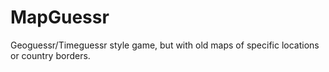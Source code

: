 # MapGuessr
Geoguessr/Timeguessr style game, but with old maps of specific locations or country borders. 
